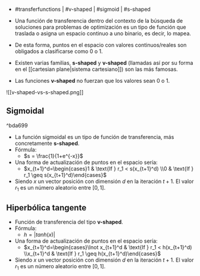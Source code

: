 - #transferfunctions | #v-shaped | #sigmoid | #s-shaped

- Una función de transferencia dentro del contexto de la búsqueda de soluciones para problemas de optimización es un tipo de función que traslada o asigna un espacio continuo a uno binario, es decir, lo mapea.
- De esta forma, puntos en el espacio con valores continuos/reales son obligados a clasificarse como $0$ o $1$.
- Existen varias familias, **s-shaped** y **v-shaped** (llamadas así por su forma en el [[cartesian plane|sistema cartesiano]]) son las más famosas.
- Las funciones **v-shaped** no fuerzan que los valores sean $0$ o $1$.

![[v-shaped-vs-s-shaped.png]]

## Sigmoidal

^bda699

- La función sigmoidal es un tipo de función de transferencia, más concretamente **s-shaped**.
- Fórmula:
	- $s = \frac{1}{1+e^{-x}}$
- Una forma de actualización de puntos en el espacio sería:
	- $x_{t+1}^d=\begin{cases}1 & \text{If } r_1 < s(x_{t+1}^d) \\0 & \text{If } r_1 \geq s(x_{t+1}^d)\end{cases}$
- Siendo $x$ un vector posición con dimensión $d$ en la iteración $t+1$. El valor $r_1$ es un número aleatorio entre $[0,1]$.
## Hiperbólica tangente
- Función de transferencia del tipo **v-shaped**.
- Fórmula:
	- $h = |tanh(x)|$
- Una forma de actualización de puntos en el espacio sería:
	- $x_{t+1}^d=\begin{cases}\lnot x_{t+1}^d & \text{If } r_1 < h(x_{t+1}^d) \\x_{t+1}^d & \text{If } r_1 \geq h(x_{t+1}^d)\end{cases}$
- Siendo $x$ un vector posición con dimensión $d$ en la iteración $t+1$. El valor $r_1$ es un número aleatorio entre $[0,1]$.